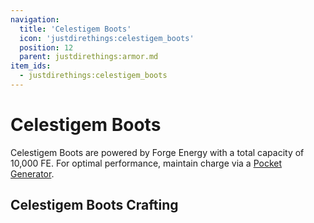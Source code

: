 ```yaml
---
navigation:
  title: 'Celestigem Boots'
  icon: 'justdirethings:celestigem_boots'
  position: 12
  parent: justdirethings:armor.md
item_ids:
  - justdirethings:celestigem_boots
---
```


# Celestigem Boots

Celestigem Boots are powered by Forge Energy with a total capacity of 10,000 FE. For optimal performance, maintain charge via a [Pocket Generator](./item_pocket_generator.md).

## Celestigem Boots Crafting

<Recipe id="justdirethings:celestigem_boots" />
